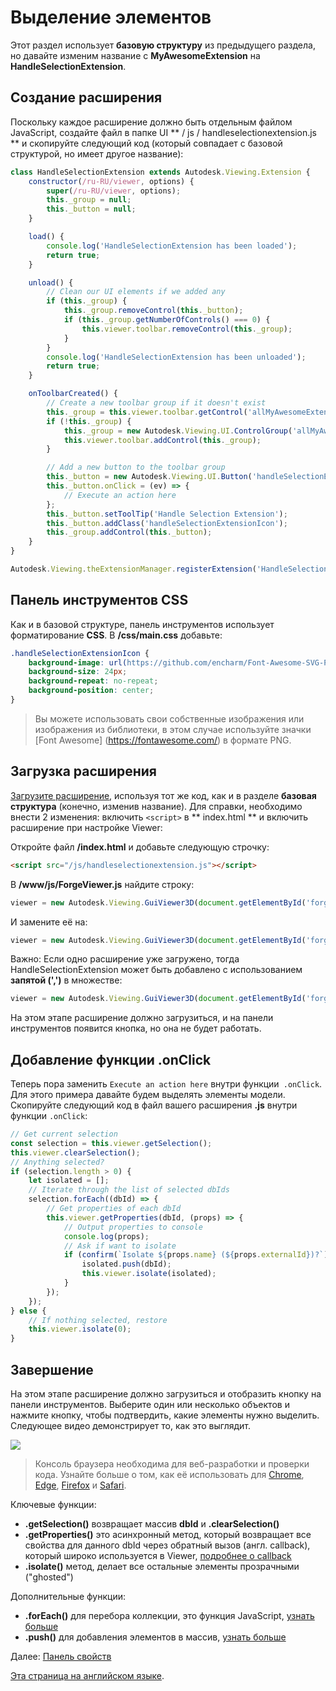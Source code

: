 # Выделение элементов

Этот раздел использует **базовую структуру** из предыдущего раздела, но давайте изменим название с **MyAwesomeExtension** на **HandleSelectionExtension**. 

## Создание расширения

Поскольку каждое расширение должно быть отдельным файлом JavaScript, создайте файл в папке UI ** / js / handleselectionextension.js ** и скопируйте следующий код (который совпадает с базовой структурой, но имеет другое название):

```javascript
class HandleSelectionExtension extends Autodesk.Viewing.Extension {
    constructor(/ru-RU/viewer, options) {
        super(/ru-RU/viewer, options);
        this._group = null;
        this._button = null;
    }

    load() {
        console.log('HandleSelectionExtension has been loaded');
        return true;
    }

    unload() {
        // Clean our UI elements if we added any
        if (this._group) {
            this._group.removeControl(this._button);
            if (this._group.getNumberOfControls() === 0) {
                this.viewer.toolbar.removeControl(this._group);
            }
        }
        console.log('HandleSelectionExtension has been unloaded');
        return true;
    }

    onToolbarCreated() {
        // Create a new toolbar group if it doesn't exist
        this._group = this.viewer.toolbar.getControl('allMyAwesomeExtensionsToolbar');
        if (!this._group) {
            this._group = new Autodesk.Viewing.UI.ControlGroup('allMyAwesomeExtensionsToolbar');
            this.viewer.toolbar.addControl(this._group);
        }

        // Add a new button to the toolbar group
        this._button = new Autodesk.Viewing.UI.Button('handleSelectionExtensionButton');
        this._button.onClick = (ev) => {
            // Execute an action here
        };
        this._button.setToolTip('Handle Selection Extension');
        this._button.addClass('handleSelectionExtensionIcon');
        this._group.addControl(this._button);
    }
}

Autodesk.Viewing.theExtensionManager.registerExtension('HandleSelectionExtension', HandleSelectionExtension);
```
## Панель инструментов CSS

Как и в базовой структуре, панель инструментов использует форматирование **CSS**. В **/css/main.css** добавьте:

```css
.handleSelectionExtensionIcon {
    background-image: url(https://github.com/encharm/Font-Awesome-SVG-PNG/raw/master/white/png/24/object-group.png);
    background-size: 24px;
    background-repeat: no-repeat;
    background-position: center;
}
```

> Вы можете использовать свои собственные изображения или изображения из библиотеки, в этом случае используйте значки [Font Awesome] (https://fontawesome.com/) в формате PNG.

## Загрузка расширения

[Загрузите расширение](/ru-RU/viewer/extensions/skeleton?id=loading-the-extension), используя тот же код, как и в разделе **базовая структура** (конечно, изменив название). Для справки, необходимо внести 2 изменения: включить `<script>` в ** index.html ** и включить расширение при настройке Viewer:

 Откройте файл **/index.html** и добавьте следующую строчку:

```html
<script src="/js/handleselectionextension.js"></script>
```

В **/www/js/ForgeViewer.js** найдите строку:

```javascript
viewer = new Autodesk.Viewing.GuiViewer3D(document.getElementById('forgeViewer'));
```

И замените её на:

```javascript
viewer = new Autodesk.Viewing.GuiViewer3D(document.getElementById('forgeViewer'), { extensions: ['HandleSelectionExtension'] });
```

Важно: Если одно расширение уже загружено, тогда HandleSelectionExtension может быть добавлено с использованием **запятой (',')** в множестве:

```javascript
viewer = new Autodesk.Viewing.GuiViewer3D(document.getElementById('forgeViewer'), { extensions['MyAwesomeExtension','HandleSelectionExtension'] }); 
```

На этом этапе расширение должно загрузиться, и на панели инструментов появится кнопка, но она не будет работать.

## Добавление функции .onClick 

Теперь пора заменить `Execute an action here` внутри функции` .onClick`. Для этого примера давайте будем выделять элементы модели. Скопируйте следующий код в файл вашего расширения **.js** внутри функции `.onClick`:

```javascript
// Get current selection
const selection = this.viewer.getSelection();
this.viewer.clearSelection();
// Anything selected?
if (selection.length > 0) {
    let isolated = [];
    // Iterate through the list of selected dbIds
    selection.forEach((dbId) => {
        // Get properties of each dbId
        this.viewer.getProperties(dbId, (props) => {
            // Output properties to console
            console.log(props);
            // Ask if want to isolate
            if (confirm(`Isolate ${props.name} (${props.externalId})?`)) {
                isolated.push(dbId);
                this.viewer.isolate(isolated);
            }
        });
    });
} else {
    // If nothing selected, restore
    this.viewer.isolate(0);
}
```

## Завершение

На этом этапе расширение должно загрузиться и отобразить кнопку на панели инструментов. Выберите один или несколько объектов и нажмите кнопку, чтобы подтвердить, какие элементы нужно выделить. Следующее видео демонстрирует то, как это выглядит.

![](_media/javascript/js_isolate.gif)

> Консоль браузера необходима для веб-разработки и проверки кода. Узнайте больше о том, как её использовать для [Chrome](https://developers.google.com/web/tools/chrome-devtools/console/), [Edge](https://docs.microsoft.com/en-us/microsoft-edge/devtools-guide/console), [Firefox](https://developer.mozilla.org/en-US/docs/Tools/Web_Console/Opening_the_Web_Console) и [Safari](https://developer.apple.com/safari/tools/).

Ключевые функции:

- **.getSelection()** возвращает массив **dbId** и **.clearSelection()**
- **.getProperties()** это асинхронный метод, который возвращает все свойства для данного dbId через обратный вызов (англ. callback), который широко используется в Viewer, [подробнее о callback](https://developer.mozilla.org/en-US/docs/Glossary/Callback_function)
- **.isolate()** метод, делает все остальные элементы прозрачными ("ghosted")

Дополнительные функции:

- **.forEach()** для перебора коллекции, это функция JavaScript, [узнать больше](https://www.w3schools.com/jsref/jsref_forEach.asp)
- **.push()** для добавления элементов в массив, [узнать больше](https://www.w3schools.com/jsref/jsref_push.asp)

Далее: [Панель свойств](/ru-RU/viewer/extensions/panel)

[Эта страница на английском языке](https://learnforge.autodesk.io/#/viewer/extensions/selection).

